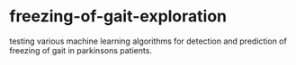 # freezing-of-gait-exploration
testing various machine learning algorithms for detection and prediction of freezing of gait in parkinsons patients.
